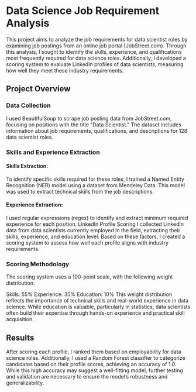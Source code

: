 # Data Science Job Requirement Analysis
This project aims to analyze the job requirements for data scientist roles by examining job postings from an online job portal (JobStreet.com). Through this analysis, I sought to identify the skills, experience, and qualifications most frequently required for data science roles. Additionally, I developed a scoring system to evaluate LinkedIn profiles of data scientists, measuring how well they meet these industry requirements.

## Project Overview
### Data Collection
I used BeautifulSoup to scrape job posting data from JobStreet.com, focusing on positions with the title "Data Scientist." The dataset includes information about job requirements, qualifications, and descriptions for 128 data scientist roles.

### Skills and Experience Extraction

#### Skills Extraction: 
To identify specific skills required for these roles, I trained a Named Entity Recognition (NER) model using a dataset from Mendeley Data. This model was used to extract technical skills from the job descriptions.
#### Experience Extraction: 
I used regular expressions (regex) to identify and extract minimum required experience for each position.
LinkedIn Profile Scoring
I collected LinkedIn data from data scientists currently employed in the field, extracting their skills, experience, and education level. Based on these factors, I created a scoring system to assess how well each profile aligns with industry requirements.

### Scoring Methodology
The scoring system uses a 100-point scale, with the following weight distribution:

Skills: 55%
Experience: 35%
Education: 10%
This weight distribution reflects the importance of technical skills and real-world experience in data science. While education is valuable, particularly in statistics, data scientists often build their expertise through hands-on experience and practical skill acquisition.

## Results
After scoring each profile, I ranked them based on employability for data science roles. Additionally, I used a Random Forest classifier to categorize candidates based on their profile scores, achieving an accuracy of 1.0. While this high accuracy may suggest a well-fitting model, further testing and validation are necessary to ensure the model’s robustness and generalizability.
